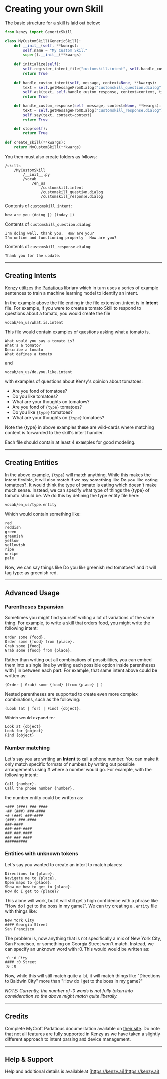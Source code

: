 # Creating your own Skill

The basic structure for a skill is laid out below:

```python
from kenzy import GenericSkill

class MyCustomSkill(GenericSkill):
 	def __init__(self, **kwargs):
 		self.name = "My Custom Skill"
 		super().__init__(**kwargs)
    
 	def initialize(self):
 		self.register_intent_file("customskill.intent", self.handle_custom_intent)
 		return True
       
	def handle_custom_intent(self, message, context=None, **kwargs):
 		text = self.getMessageFromDialog("customskill_question.dialog")
 		self.ask(text, self.handle_custom_response, context=context, timeout=10)
 		return True

	def handle_custom_response(self, message, context=None, **kwargs):
 		text = self.getMessageFromDialog("customskill_response.dialog")
 		self.say(text, context=context)
 		return True
     
 	def stop(self):
 		return True
        
def create_skill(**kwargs):
 	return MyCustomSkill(**kwargs)
```

You then must also create folders as follows:
```
/skills
    /MyCustomSkill
        /__init__.py
        /vocab
            /en_us
                /customskill.intent
				/customskill_question.dialog
                /customskill_response.dialog
```

Contents of ```customskill.intent```:

```
how are you (doing |) (today |)
```

Contents of ```customskill_question.dialog```:
```
I'm doing well, thank you.  How are you?
I'm online and functioning properly.  How are you?
```

Contents of ```customskill_response.dialog```:
```
Thank you for the update.
```


-----

## Creating Intents

Kenzy utilizes the [Padatious](https://mycroft-ai.gitbook.io/docs/mycroft-technologies/padatious) libriary which in turn uses a series of example sentences to train a machine learning model to identify an intent.

In the example above the file ending in the file extension .intent is in __Intent__ file. For example, if you were to create a tomato Skill to respond to questions about a tomato, you would create the file

```
vocab/en_us/what.is.intent
```

This file would contain examples of questions asking what a tomato is.
```
What would you say a tomato is?
What's a tomato?
Describe a tomato
What defines a tomato
```
and
```
vocab/en_us/do.you.like.intent
```

with examples of questions about Kenzy's opinion about tomatoes:

* Are you fond of tomatoes?
* Do you like tomatoes?
* What are your thoughts on tomatoes?
* Are you fond of ```{type}``` tomatoes?
* Do you like ```{type}``` tomatoes?
* What are your thoughts on ```{type}``` tomatoes?

Note the {type} in above examples these are wild-cards where matching content is forwarded to the skill's intent handler.

Each file should contain at least 4 examples for good modeling.

-----

## Creating Entities

In the above example, ```{type}``` will match anything. While this makes the intent flexible, it will also match if we say something like Do you like eating tomatoes?. It would think the type of tomato is eating which doesn't make much sense. Instead, we can specify what type of things the {type} of tomato should be. We do this by defining the type entity file here:

```
vocab/en_us/type.entity
```

Which would contain something like:

```
red
reddish
green
greenish
yellow
yellowish
ripe
unripe
pale
```

Now, we can say things like Do you like greenish red tomatoes? and it will tag type: as greenish red.

-----

## Advanced Usage

### Parentheses Expansion

Sometimes you might find yourself writing a lot of variations of the same thing. For example, to write a skill that orders food, you might write the following intent:

```
Order some {food}.
Order some {food} from {place}.
Grab some {food}.
Grab some {food} from {place}.
```

Rather than writing out all combinations of possibilities, you can embed them into a single line by writing each possible option inside parentheses with | in between each part. For example, that same intent above could be written as:

```
(Order | Grab) some {food} (from {place} | )
```

Nested parentheses are supported to create even more complex combinations, such as the following:

```
(Look (at | for) | Find) {object}.
```

Which would expand to:

```
Look at {object}
Look for {object}
Find {object}
```

### Number matching

Let's say you are writing an __Intent__ to call a phone number. You can make it only match specific formats of numbers by writing out possible arrangements using # where a number would go. For example, with the following intent:

```
Call {number}.
Call the phone number {number}.
```

the number.entity could be written as:

```
+### (###) ###-####
+## (###) ###-####
+# (###) ###-####
(###) ###-####
###-####
###-###-####
###.###.####
### ### ####
##########
```

### Entities with unknown tokens
Let's say you wanted to create an intent to match places:

```
Directions to {place}.
Navigate me to {place}.
Open maps to {place}.
Show me how to get to {place}.
How do I get to {place}?
```

This alone will work, but it will still get a high confidence with a phrase like "How do I get to the boss in my game?". We can try creating a ```.entity``` file with things like:

```
New York City
#### Georgia Street
San Francisco
```

The problem is, now anything that is not specifically a mix of New York City, San Francisco, or something on Georgia Street won't match. Instead, we can specify an unknown word with :0. This would would be written as:

```
:0 :0 City
#### :0 Street
:0 :0
```

Now, while this will still match quite a lot, it will match things like "Directions to Baldwin City" more than "How do I get to the boss in my game?"

*NOTE: Currently, the number of :0 words is not fully taken into consideration so the above might match quite liberally.*

-----

## Credits

Complete MyCroft Padatious documentation available on [their site](https://mycroft-ai.gitbook.io/docs/mycroft-technologies/padatious).  Do note that not all features are fully supported in Kenzy as we have taken a slightly different approach to intent parsing and device management.

-----

## Help &amp; Support
Help and additional details is available at [https://kenzy.ai](https://kenzy.ai)
